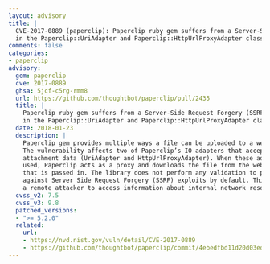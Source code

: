 ```yaml
---
layout: advisory
title: |
  CVE-2017-0889 (paperclip): Paperclip ruby gem suffers from a Server-Side Request Forgery (SSRF) vulnerability
  in the Paperclip::UriAdapter and Paperclip::HttpUrlProxyAdapter class.
comments: false
categories:
- paperclip
advisory:
  gem: paperclip
  cve: 2017-0889
  ghsa: 5jcf-c5rg-rmm8
  url: https://github.com/thoughtbot/paperclip/pull/2435
  title: |
    Paperclip ruby gem suffers from a Server-Side Request Forgery (SSRF) vulnerability
    in the Paperclip::UriAdapter and Paperclip::HttpUrlProxyAdapter class.
  date: 2018-01-23
  description: |
    Paperclip gem provides multiple ways a file can be uploaded to a web server.
    The vulnerability affects two of Paperclip’s IO adapters that accept URLs as
    attachment data (UriAdapter and HttpUrlProxyAdapter). When these adapters are
    used, Paperclip acts as a proxy and downloads the file from the website URI
    that is passed in. The library does not perform any validation to protect
    against Server Side Request Forgery (SSRF) exploits by default. This may allow
    a remote attacker to access information about internal network resources.
  cvss_v2: 7.5
  cvss_v3: 9.8
  patched_versions:
  - ">= 5.2.0"
  related:
    url:
    - https://nvd.nist.gov/vuln/detail/CVE-2017-0889
    - https://github.com/thoughtbot/paperclip/commit/4ebedfbd11d20d03ed03a1274ed281eee62715d4
---
```

